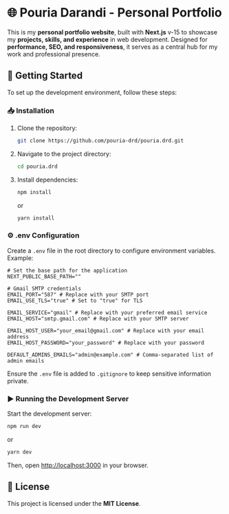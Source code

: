 # 🌐 Pouria Darandi - Personal Portfolio

This is my **personal portfolio website**, built with **Next.js** v-15 to showcase my **projects, skills, and experience** in web development. Designed for **performance, SEO, and responsiveness**, it serves as a central hub for my work and professional presence.

## 🚀 Getting Started

To set up the development environment, follow these steps:

### 📥 Installation

1. Clone the repository:
    ```bash
    git clone https://github.com/pouria-drd/pouria.drd.git
    ```
2. Navigate to the project directory:
    ```bash
    cd pouria.drd
    ```
3. Install dependencies:
    ```bash
    npm install
    ```
    or
    ```bash
    yarn install
    ```

### ⚙️ .env Configuration

Create a `.env` file in the root directory to configure environment variables. Example:

```env
# Set the base path for the application
NEXT_PUBLIC_BASE_PATH=""

# Gmail SMTP credentials
EMAIL_PORT="587" # Replace with your SMTP port
EMAIL_USE_TLS="true" # Set to "true" for TLS

EMAIL_SERVICE="gmail" # Replace with your preferred email service
EMAIL_HOST="smtp.gmail.com" # Replace with your SMTP server

EMAIL_HOST_USER="your_email@gmail.com" # Replace with your email address
EMAIL_HOST_PASSWORD="your_password" # Replace with your password

DEFAULT_ADMINS_EMAILS="admin@example.com" # Comma-separated list of admin emails
```

Ensure the `.env` file is added to `.gitignore` to keep sensitive information private.

### ▶️ Running the Development Server

Start the development server:

```bash
npm run dev
```

or

```bash
yarn dev
```

Then, open [http://localhost:3000](http://localhost:3000) in your browser.

## 📜 License

This project is licensed under the **MIT License**.
